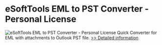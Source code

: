 # eSoftTools EML to PST Converter - Personal License
![eSoftTools EML to PST Converter - Personal License](https://mycommerce.akamaized.net/api/pimages/P300877043/BIG/300877043.PNG)
Quick Converter for EML with attachments to Outlook PST file.
[>> Detailed information](https://secure.shareit.com/shareit/product.html?productid=300877043&affiliateid=200057808)